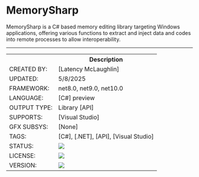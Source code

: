 ﻿# MemorySharp
MemorySharp is a C# based memory editing library targeting Windows applications, offering various functions to extract and inject data and codes into remote processes to allow interoperability.


---


<table>
<tr>
<th></th>
<th>Description</th>
</tr>
<tr>
<td>CREATED BY:</td>
<td>[Latency McLaughlin]</td>
</tr>
<tr>
<td>UPDATED:</td>
<td>5/8/2025</td>
</tr>
<tr>
<td>FRAMEWORK:</td>
<td>net8.0, net9.0, net10.0</td>
</tr>
<tr>
<td>LANGUAGE:</td>
<td>[C#] preview</td>
</tr>
<tr>
<td>OUTPUT TYPE:</td>
<td>Library [API]</td>
</tr>
<tr>
<td>SUPPORTS:</td>
<td>[Visual Studio]</td>
</tr>
<tr>
<td>GFX SUBSYS:</td>
<td>[None]</td>
</tr>
<tr>
<td>TAGS:</td>
<td>[C#], [.NET], [API], [Visual Studio]</td>
</tr>
<tr>
<td>STATUS:</td>
<td><a href="https://github.com/Latency/MemorySharp/actions/workflows/dotnet.yml"><img src="https://github.com/Latency/MemorySharp/actions/workflows/dotnet.yml/badge.svg"></a></td>
</tr>
<tr>
<td>LICENSE:</td>
<td><a href="https://github.com/Latency/MemorySharp/blob/master/MIT-LICENSE.txt"><img src="https://img.shields.io/github/license/Latency/MemorySharp?style=plastic&logo=GitHub&logoColor=black&label=License&color=yellowgreen"></a></td>
</tr>
<tr>
<td>VERSION:</td>
<td><a href="https://github.com/Latency/MemorySharp/releases"><img src="https://img.shields.io/github/v/release/Latency/MemorySharp?include_prereleases&style=plastic&logo=GitHub&logoColor=black&label=Version&color=blue"></a></td>
</tr>
<!-- VERSION: 1.0.0 -->
</table>



